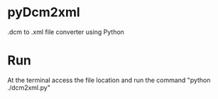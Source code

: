 # pyDcm2xml
.dcm to .xml file converter using Python
# Run
At the terminal access the file location and run the command "python ./dcm2xml.py"